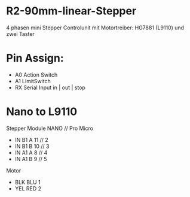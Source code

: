 # R2-90mm-linear-Stepper
 4 phasen mini Stepper Controlunit
 mit Motortreiber: HG7881 (L9110) und zwei Taster
 
# Pin Assign:

- A0  Action Switch
- A1  LimitSwitch
- RX  Serial Input    in | out | stop

# Nano to L9110

Stepper Module NANO  // Pro Micro
 - IN B1 A   11 // 2
 - IN B1 B   10 // 3
 - IN A1 A   8  // 4
 - IN A1 B   9  // 5

 Motor  
 - BLK BLU 1
 - YEL RED 2
